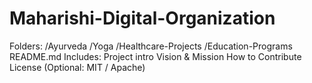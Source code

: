 # Maharishi-Digital-Organization
Folders:  /Ayurveda  /Yoga  /Healthcare-Projects  /Education-Programs   README.md Includes:  Project intro  Vision &amp; Mission  How to Contribute  License (Optional: MIT / Apache)
